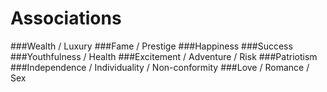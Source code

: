 # Associations


###Wealth / Luxury
###Fame / Prestige
###Happiness
###Success
###Youthfulness / Health
###Excitement / Adventure / Risk
###Patriotism
###Independence / Individuality / Non-conformity
###Love / Romance / Sex